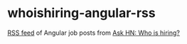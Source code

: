 # whoishiring-angular-rss
[RSS feed](https://whoishiring-angular-rss.nuno2612.workers.dev/rss) of Angular job posts from [Ask HN: Who is hiring?](https://news.ycombinator.com/submitted?id=whoishiring)
